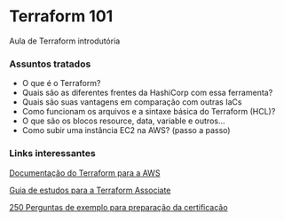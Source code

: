 # Terraform 101
Aula de Terraform introdutória

### Assuntos tratados
- O que é o Terraform?
- Quais são as diferentes frentes da HashiCorp com essa ferramenta?
- Quais são suas vantagens em comparação com outras IaCs
- Como funcionam os arquivos e a sintaxe básica do Terraform (HCL)?
- O que são os blocos resource, data, variable e outros...
- Como subir uma instância EC2 na AWS? (passo a passo)

### Links interessantes
[Documentação do Terraform para a AWS](https://registry.terraform.io/providers/hashicorp/aws/latest/docs)

[Guia de estudos para a Terraform Associate](https://developer.hashicorp.com/terraform/tutorials/certification/associate-study)

[250 Perguntas de exemplo para preparação da certificação](https://medium.com/bb-tutorials-and-thoughts/250-practice-questions-for-terraform-associate-certification-7a3ccebe6a1a)

